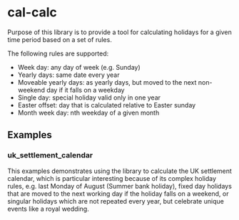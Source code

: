 # cal-calc

Purpose of this library is to provide a tool for calculating holidays for a given time
period based on a set of rules.

The following rules are supported:

+ Week day: any day of week (e.g. Sunday)
+ Yearly days: same date every year
+ Moveable yearly days: as yearly days, but moved to the next non-weekend day if it falls on a weekday
+ Single day: special holiday valid only in one year
+ Easter offset: day that is calculated relative to Easter sunday
+ Month week day: nth weekday of a given month

## Examples

### uk_settlement_calendar

This examples demonstrates using the library to calculate the UK settlement 
calendar, which is particular interesting because of its complex holiday rules, e.g. 
last Monday of August (Summer bank holiday), fixed day holidays that are moved
to the next working day if the holiday falls on a weekend, or singular holidays
which are not repeated every year, but celebrate unique events like a royal wedding.
